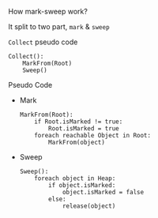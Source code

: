 How mark-sweep work?

It split to two part, `mark` & `sweep`

`Collect` pseudo code

```
Collect():
	MarkFrom(Root)
	Sweep()
```

Pseudo Code

- Mark
	```
	MarkFrom(Root):
		if Root.isMarked != true:
			Root.isMarked = true
		foreach reachable Object in Root:
			MarkFrom(object)
	```
- Sweep
	```
	Sweep():
		foreach object in Heap:
			if object.isMarked:
				object.isMarked = false
			else:
				release(object)
	```
